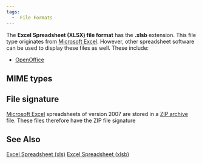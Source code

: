```yaml
---
tags:
  -  File Formats
---
```

The **Excel Spreadsheet (XLSX) file format** has the **.xlsb**
extension. This file type originates from [Microsoft
Excel](microsoft_excel.md). However, other spreadsheet software
can be used to display these files as well. These include:

- [OpenOffice](openoffice.md)

## MIME types

## File signature

[Microsoft Excel](microsoft_excel.md) spreadsheets of version
2007 are stored in a [ZIP archive](zip_archive.md) file. These
files therefore have the ZIP file signature

## See Also

[Excel Spreadsheet (xls)](excel_spreadsheet_(xls).md) [Excel
Spreadsheet (xlsb)](excel_spreadsheet_(xlsb).md)

